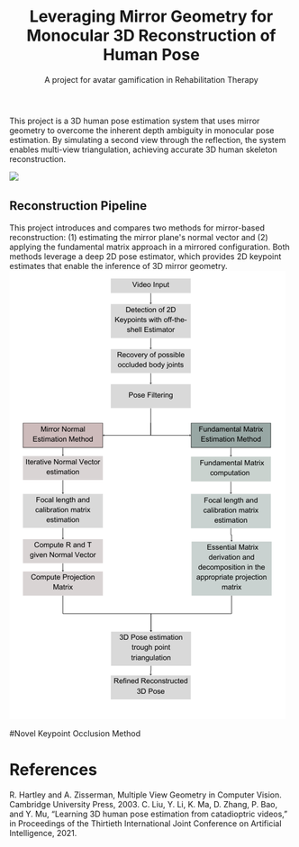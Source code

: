 <header>

<!--
  <<< Author notes: Course header >>>
  Include a 1280×640 image, course title in sentence case, and a concise description in emphasis.
  In your repository settings: enable template repository, add your 1280×640 social image, auto delete head branches.
  Add your open source license, GitHub uses MIT license.
-->

# Leveraging Mirror Geometry for Monocular 3D Reconstruction of Human Pose 
A project for avatar gamification in  Rehabilitation Therapy

</header>
This project is a 3D human pose estimation system that uses mirror geometry to overcome the inherent depth ambiguity in monocular pose estimation. By simulating a second view through the reflection, the system enables multi-view triangulation, achieving  accurate 3D human skeleton reconstruction.

![](Example.gif)

## Reconstruction Pipeline

This project introduces and compares two methods for mirror-based reconstruction: (1) estimating the mirror plane's normal vector and (2) applying the fundamental matrix approach in a mirrored configuration. Both methods leverage a deep 2D pose estimator, which provides 2D keypoint estimates that enable the inference of 3D mirror geometry. 
![](3D_reconstruction_pipeline.png)

#Novel Keypoint Occlusion Method 
# References
R. Hartley and A. Zisserman, Multiple View Geometry in Computer Vision. Cambridge University
Press, 2003.
C. Liu, Y. Li, K. Ma, D. Zhang, P. Bao, and Y. Mu, “Learning 3D human pose estimation from
catadioptric videos,” in Proceedings of the Thirtieth International Joint Conference on Artificial Intelligence, 2021.
</footer>
